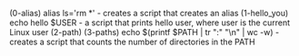 (0-alias) alias ls='rm *' - creates a script that creates an alias
(1-hello_you) echo hello $USER -  a script that prints hello user, where user is the current Linux user
(2-path)
(3-paths) echo $(printf $PATH | tr ":" "\n" | wc -w) - creates a script that counts the number of directories in the PATH 
